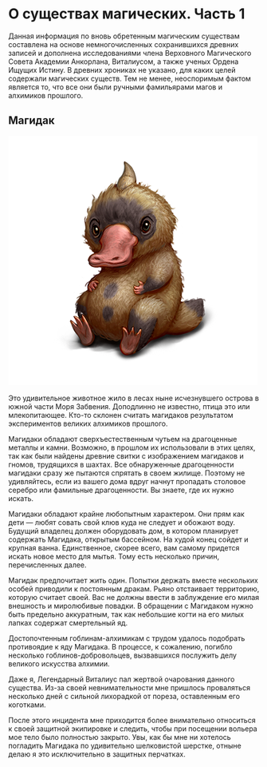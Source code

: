 # О существах магических. Часть 1
Данная информация по вновь обретенным магическим существам составлена на основе немногочисленных сохранившихся древних записей и дополнена исследованиями члена Верховного Магического Совета Академии Анкорлана, Виталиусом, а также ученых Ордена Ищущих Истину. В древних хрониках не указано, для каких целей содержали магических существ. Тем не менее, неоспоримым фактом является то, что все они были ручными фамильярами магов и алхимиков прошлого.

## Магидак

![](images/magidak.2x.png)

Это удивительное животное жило в лесах ныне исчезнувшего острова в южной части Моря Забвения. Доподлинно не известно, птица это или млекопитающее. Кто-то склонен считать магидаков результатом экспериментов великих алхимиков прошлого.

Магидаки обладают сверхъестественным чутьем на драгоценные металлы и камни. Возможно, в прошлом их использовали в этих целях, так как были найдены древние свитки с изображением магидаков и гномов, трудящихся в шахтах. Все обнаруженные драгоценности магидаки сразу же пытаются спрятать в своем жилище. Поэтому не удивляйтесь, если из вашего дома вдруг начнут пропадать столовое серебро или фамильные драгоценности. Вы знаете, где их нужно искать.

Магидаки обладают крайне любопытным характером. Они прям как дети — любят совать свой клюв куда не следует и обожают воду. Будущий владелец должен оборудовать дом, в котором планирует содержать Магидака, открытым бассейном. На худой конец сойдет и крупная ванна. Единственное, скорее всего, вам самому придется искать новое место для мытья. Тому есть несколько причин, перечисленных далее.

Магидак предпочитает жить один. Попытки держать вместе нескольких особей приводили к постоянным дракам. Рьяно отстаивает территорию, которую считает своей. Вас не должны ввести в заблуждение его милая внешность и миролюбивые повадки. В обращении с Магидаком нужно быть предельно аккуратным, так как небольшие когти на его милых лапках содержат смертельный яд.

Достопочтенным гоблинам-алхимикам с трудом удалось подобрать противоядие к яду Магидака. В процессе, к сожалению, погибло несколько гоблинов-добровольцев, вызвавшихся послужить делу великого искусства алхимии.

Даже я, Легендарный Виталиус пал жертвой очарования данного существа. Из-за своей невнимательности мне пришлось проваляться несколько дней с сильной лихорадкой от пореза, оставленным его коготками.

После этого инцидента мне приходится более внимательно относиться к своей защитной экипировке и следить, чтобы при посещении вольера мое тело было полностью закрыто. Увы, как бы мне ни хотелось погладить Магидака по удивительно шелковистой шерстке, отныне делаю я это исключительно в защитных перчатках.